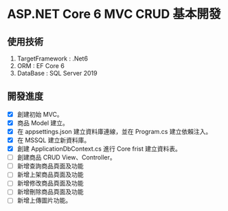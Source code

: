# ASP.NET Core 6 MVC CRUD 基本開發

## 使用技術

1. TargetFramework : .Net6
1. ORM : EF Core 6
1. DataBase : SQL Server 2019

## 開發進度

- [x] 創建初始 MVC。
- [x] 商品 Model 建立。
- [x] 在 appsettings.json 建立資料庫連線，並在 Program.cs 建立依賴注入。
- [x] 在 MSSQL 建立新資料庫。
- [x] 創建 ApplicationDbContext.cs 進行 Core frist 建立資料表。
- [ ] 創建商品 CRUD View、Controller。
- [ ] 新增查詢商品頁面及功能
- [ ] 新增上架商品頁面及功能
- [ ] 新增修改商品頁面及功能
- [ ] 新增刪除商品頁面及功能
- [ ] 新增上傳圖片功能。
